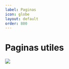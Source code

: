 ```yaml
---
label: Paginas
icon: globe
layout: default
order: 800
---
```


# Paginas utiles
![](https://i.postimg.cc/fWVv373H/Tutoriales.png)
